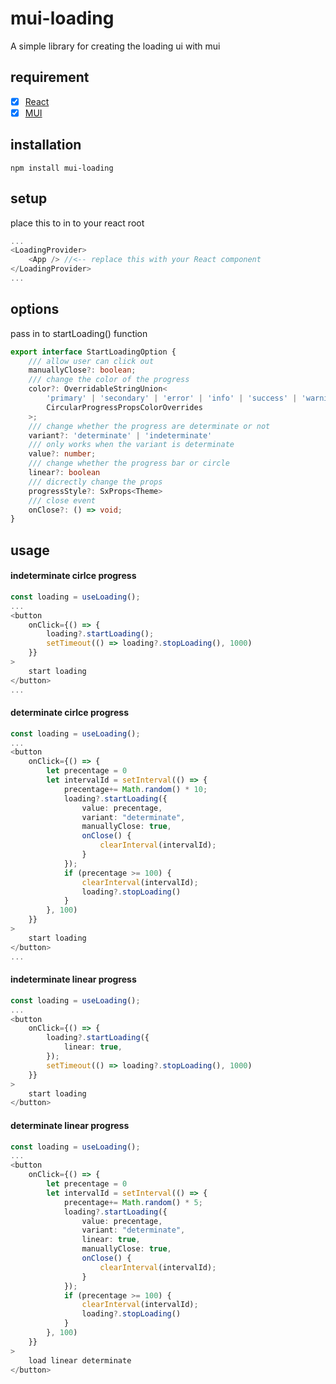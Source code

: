 # mui-loading
A simple library for creating the loading ui with mui

## requirement
- [x] [React](https://github.com/facebook/react)
- [x] [MUI](https://mui.com)

## installation
``npm install mui-loading``

## setup
place this to in to your react root
```typescript
...
<LoadingProvider>
    <App /> //<-- replace this with your React component
</LoadingProvider>
...
```

## options 
pass in to startLoading() function
```typescript
export interface StartLoadingOption {
    /// allow user can click out
    manuallyClose?: boolean;
    /// change the color of the progress
    color?: OverridableStringUnion<
        'primary' | 'secondary' | 'error' | 'info' | 'success' | 'warning' | 'inherit',
        CircularProgressPropsColorOverrides
    >;
    /// change whether the progress are determinate or not
    variant?: 'determinate' | 'indeterminate'
    /// only works when the variant is determinate
    value?: number;
    /// change whether the progress bar or circle
    linear?: boolean
    /// dicrectly change the props
    progressStyle?: SxProps<Theme>
    /// close event
    onClose?: () => void;
}
```

## usage
#### indeterminate cirlce progress
```typescript
const loading = useLoading();
...
<button
    onClick={() => {
        loading?.startLoading();
        setTimeout(() => loading?.stopLoading(), 1000)
    }}
>
    start loading
</button>
...
```
#### determinate cirlce progress
```typescript
const loading = useLoading();
...
<button
    onClick={() => {
        let precentage = 0
        let intervalId = setInterval(() => {
            precentage+= Math.random() * 10;
            loading?.startLoading({
                value: precentage,
                variant: "determinate",
                manuallyClose: true,
                onClose() {
                    clearInterval(intervalId);
                }
            });
            if (precentage >= 100) {
                clearInterval(intervalId);
                loading?.stopLoading()
            }
        }, 100)
    }}
>
    start loading
</button>
...
```
#### indeterminate linear progress
```typescript
const loading = useLoading();
...
<button
    onClick={() => {
        loading?.startLoading({
            linear: true,
        });
        setTimeout(() => loading?.stopLoading(), 1000)
    }}
>
    start loading
</button>
```
#### determinate linear progress
```typescript
const loading = useLoading();
...
<button
    onClick={() => {
        let precentage = 0
        let intervalId = setInterval(() => {
            precentage+= Math.random() * 5;
            loading?.startLoading({
                value: precentage,
                variant: "determinate",
                linear: true,
                manuallyClose: true,
                onClose() {
                    clearInterval(intervalId);
                }
            });
            if (precentage >= 100) {
                clearInterval(intervalId);
                loading?.stopLoading()
            }
        }, 100)
    }}
>
    load linear determinate
</button>
```